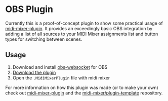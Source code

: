 # OBS Plugin

Currently this is a proof-of-concept plugin to show some practical usage of [midi-mixer-plugin](https://github.com/midi-mixer/midi-mixer-plugin). It provides an exceedingly basic OBS integration by adding a list of all sources to your MIDI Mixer assignments list and button types for switching between scenes.

## Usage

1. Download and install [obs-websocket](https://obsproject.com/forum/resources/obs-websocket-remote-control-obs-studio-from-websockets.466/) for OBS
2. [Download the plugin](https://github.com/midi-mixer/plugin-obs/releases/latest)
3. Open the `.MidiMixerPlugin` file with midi mixer

For more information on how this plugin was made (or to make your own) check out [midi-mixer-plugin](https://github.com/midi-mixer/midi-mixer-plugin) and the [midi-mixer/plugin-template](https://github.com/midi-mixer/plugin-template) repository.
